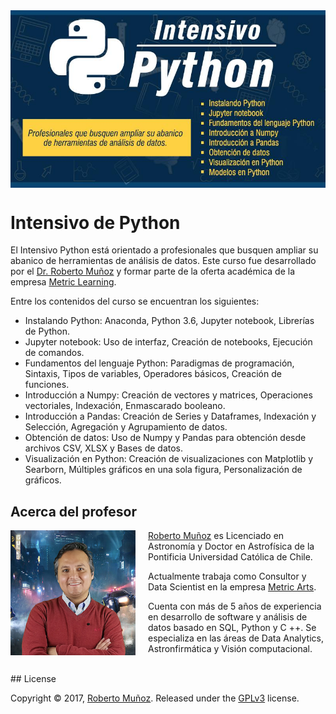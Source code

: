 <img style="display:block; margin: 0 auto;" src="figures/banner intensivo de python.jpg" width="600">

# Intensivo de Python

El Intensivo Python está orientado a profesionales que busquen ampliar su abanico de herramientas de análisis de datos. Este curso fue desarrollado por el [Dr. Roberto Muñoz](https://cl.linkedin.com/in/robertopmunoz) y formar parte de la oferta académica de la empresa [Metric Learning](https://welcu.com/metric-learning).

Entre los contenidos del curso se encuentran los siguientes:

- Instalando Python: Anaconda, Python 3.6, Jupyter notebook, Librerías de Python.
- Jupyter notebook: Uso de interfaz, Creación de notebooks, Ejecución de comandos.
- Fundamentos del lenguaje Python: Paradigmas de programación, Sintaxis, Tipos de variables, Operadores básicos, Creación de funciones.
- Introducción a Numpy: Creación de vectores y matrices, Operaciones vectoriales, Indexación, Enmascarado booleano.
- Introducción a Pandas: Creación de Series y Dataframes, Indexación y Selección, Agregación y Agrupamiento de datos.
- Obtención de datos: Uso de Numpy y Pandas para obtención desde archivos CSV, XLSX y Bases de datos.
- Visualización en Python: Creación de visualizaciones con Matplotlib y Searborn, Múltiples gráficos en una sola figura, Personalización de gráficos.

## Acerca del profesor

<img style="float: left; overflow: auto; margin:0 20px 10px 0" src="figures/perfil Roberto Munoz.jpg" width="200">

[Roberto Muñoz](https://cl.linkedin.com/in/robertopmunoz) es Licenciado en Astronomía y Doctor en Astrofísica de la Pontificia Universidad Católica de Chile.

Actualmente trabaja como Consultor y Data Scientist en la empresa [Metric Arts](http://www.metricarts.com/).

Cuenta con más de 5 años de experiencia en desarrollo de software y análisis de datos basado en SQL, Python y C ++. Se especializa en las áreas de Data Analytics, Astronfirmática y Visión computacional.

<br>
## License

Copyright &copy; 2017, [Roberto Muñoz](https://github.com/rpmunoz). Released under the [GPLv3](https://github.com/MetricLearning/intensivo_python/blob/master/LICENSE) license.

